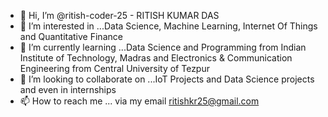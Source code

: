 - 👋 Hi, I’m @ritish-coder-25 - RITISH KUMAR DAS
- 👀 I’m interested in ...Data Science, Machine Learning, Internet Of Things and Quantitative Finance
- 🌱 I’m currently learning ...Data Science and Programming from Indian Institute of Technology, Madras and Electronics & Communication Engineering from Central University of Tezpur
- 💞️ I’m looking to collaborate on ...IoT Projects and Data Science projects and even in internships
- 📫 How to reach me ... via my email ritishkr25@gmail.com

<!---
ritish-coder-25/ritish-coder-25 is a ✨ special ✨ repository because its `README.md` (this file) appears on your GitHub profile.
You can click the Preview link to take a look at your changes.
--->
